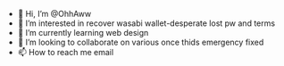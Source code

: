 - 👋 Hi, I’m @OhhAww
- 👀 I’m interested in recover wasabi wallet-desperate lost pw and terms
- 🌱 I’m currently learning web design
- 💞️ I’m looking to collaborate on various once thids emergency fixed
- 📫 How to reach me email

<!---
OhhAww/OhhAww is a ✨ special ✨ repository because its `README.md` (this file) appears on your GitHub profile.
You can click the Preview link to take a look at your changes.
--->
